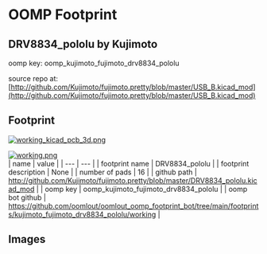 # OOMP Footprint  
## DRV8834_pololu  by Kujimoto  
  
oomp key: oomp_kujimoto_fujimoto_drv8834_pololu  
  
source repo at: [http://github.com/Kujimoto/fujimoto.pretty/blob/master/USB_B.kicad_mod](http://github.com/Kujimoto/fujimoto.pretty/blob/master/USB_B.kicad_mod)  
## Footprint  
  
[![working_kicad_pcb_3d.png](working_kicad_pcb_3d_600.png)](working_kicad_pcb_3d.png)  
  
[![working.png](working_600.png)](working.png)  
| name | value | 
| --- | --- | 
| footprint name | DRV8834_pololu | 
| footprint description | None | 
| number of pads | 16 | 
| github path | http://github.com/Kujimoto/fujimoto.pretty/blob/master/DRV8834_pololu.kicad_mod | 
| oomp key | oomp_kujimoto_fujimoto_drv8834_pololu | 
| oomp bot github | https://github.com/oomlout/oomlout_oomp_footprint_bot/tree/main/footprints/kujimoto_fujimoto_drv8834_pololu/working | 
## Images  
